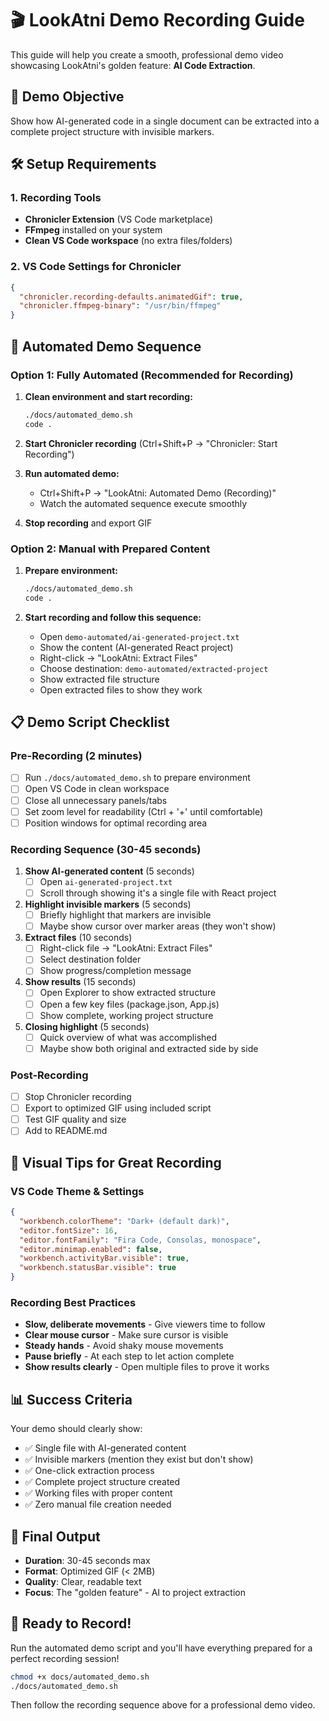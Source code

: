 # 🎬 LookAtni Demo Recording Guide

This guide will help you create a smooth, professional demo video showcasing LookAtni's golden feature: **AI Code Extraction**.

## 🎯 Demo Objective

Show how AI-generated code in a single document can be extracted into a complete project structure with invisible markers.

## 🛠️ Setup Requirements

### 1. Recording Tools
- **Chronicler Extension** (VS Code marketplace)
- **FFmpeg** installed on your system
- **Clean VS Code workspace** (no extra files/folders)

### 2. VS Code Settings for Chronicler
```json
{
  "chronicler.recording-defaults.animatedGif": true,
  "chronicler.ffmpeg-binary": "/usr/bin/ffmpeg"
}
```

## 🚀 Automated Demo Sequence

### Option 1: Fully Automated (Recommended for Recording)

1. **Clean environment and start recording:**
   ```bash
   ./docs/automated_demo.sh
   code .
   ```

2. **Start Chronicler recording** (Ctrl+Shift+P → "Chronicler: Start Recording")

3. **Run automated demo:**
   - Ctrl+Shift+P → "LookAtni: Automated Demo (Recording)"
   - Watch the automated sequence execute smoothly

4. **Stop recording** and export GIF

### Option 2: Manual with Prepared Content

1. **Prepare environment:**
   ```bash
   ./docs/automated_demo.sh
   code .
   ```

2. **Start recording and follow this sequence:**
   - Open `demo-automated/ai-generated-project.txt`
   - Show the content (AI-generated React project)
   - Right-click → "LookAtni: Extract Files"
   - Choose destination: `demo-automated/extracted-project`
   - Show extracted file structure
   - Open extracted files to show they work

## 📋 Demo Script Checklist

### Pre-Recording (2 minutes)
- [ ] Run `./docs/automated_demo.sh` to prepare environment
- [ ] Open VS Code in clean workspace
- [ ] Close all unnecessary panels/tabs
- [ ] Set zoom level for readability (Ctrl + '+' until comfortable)
- [ ] Position windows for optimal recording area

### Recording Sequence (30-45 seconds)
1. **Show AI-generated content** (5 seconds)
   - [ ] Open `ai-generated-project.txt`
   - [ ] Scroll through showing it's a single file with React project

2. **Highlight invisible markers** (5 seconds)  
   - [ ] Briefly highlight that markers are invisible
   - [ ] Maybe show cursor over marker areas (they won't show)

3. **Extract files** (10 seconds)
   - [ ] Right-click file → "LookAtni: Extract Files"
   - [ ] Select destination folder
   - [ ] Show progress/completion message

4. **Show results** (15 seconds)
   - [ ] Open Explorer to show extracted structure
   - [ ] Open a few key files (package.json, App.js)
   - [ ] Show complete, working project structure

5. **Closing highlight** (5 seconds)
   - [ ] Quick overview of what was accomplished
   - [ ] Maybe show both original and extracted side by side

### Post-Recording
- [ ] Stop Chronicler recording
- [ ] Export to optimized GIF using included script
- [ ] Test GIF quality and size
- [ ] Add to README.md

## 🎨 Visual Tips for Great Recording

### VS Code Theme & Settings
```json
{
  "workbench.colorTheme": "Dark+ (default dark)",
  "editor.fontSize": 16,
  "editor.fontFamily": "Fira Code, Consolas, monospace",
  "editor.minimap.enabled": false,
  "workbench.activityBar.visible": true,
  "workbench.statusBar.visible": true
}
```

### Recording Best Practices
- **Slow, deliberate movements** - Give viewers time to follow
- **Clear mouse cursor** - Make sure cursor is visible
- **Steady hands** - Avoid shaky mouse movements  
- **Pause briefly** - At each step to let action complete
- **Show results clearly** - Open multiple files to prove it works

## 📊 Success Criteria

Your demo should clearly show:
- ✅ Single file with AI-generated content
- ✅ Invisible markers (mention they exist but don't show)
- ✅ One-click extraction process
- ✅ Complete project structure created
- ✅ Working files with proper content
- ✅ Zero manual file creation needed

## 🎯 Final Output

- **Duration**: 30-45 seconds max
- **Format**: Optimized GIF (< 2MB)
- **Quality**: Clear, readable text
- **Focus**: The "golden feature" - AI to project extraction

## 🚀 Ready to Record!

Run the automated demo script and you'll have everything prepared for a perfect recording session!

```bash
chmod +x docs/automated_demo.sh
./docs/automated_demo.sh
```

Then follow the recording sequence above for a professional demo video.
